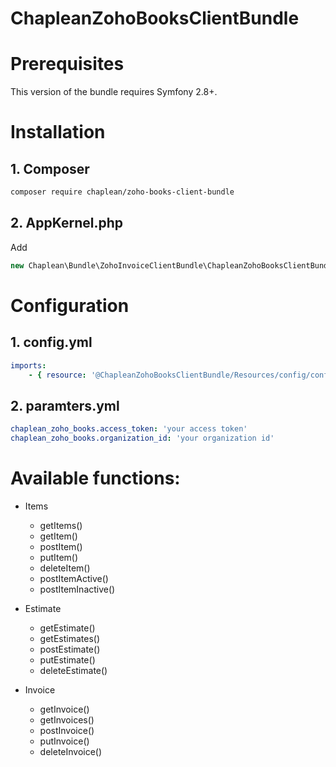 # ChapleanZohoBooksClientBundle


# Prerequisites

This version of the bundle requires Symfony 2.8+.

# Installation

## 1. Composer

```bash
composer require chaplean/zoho-books-client-bundle
```


## 2. AppKernel.php

Add
```php
new Chaplean\Bundle\ZohoInvoiceClientBundle\ChapleanZohoBooksClientBundle(),
```


# Configuration

## 1. config.yml 
```yml
imports:
    - { resource: '@ChapleanZohoBooksClientBundle/Resources/config/config.yml' }
```

## 2. paramters.yml
```yml
chaplean_zoho_books.access_token: 'your access token'
chaplean_zoho_books.organization_id: 'your organization id'
```

# Available functions:
* Items
    * getItems()
    * getItem()
    * postItem()
    * putItem()
    * deleteItem()
    * postItemActive()
    * postItemInactive()

* Estimate
    * getEstimate()
    * getEstimates()
    * postEstimate()
    * putEstimate()
    * deleteEstimate()

* Invoice
    * getInvoice()
    * getInvoices()
    * postInvoice()
    * putInvoice()
    * deleteInvoice()

